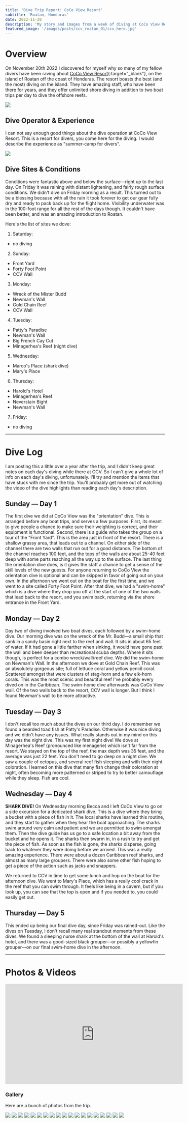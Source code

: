 ```yaml
---
title: 'Dive Trip Report: CoCo View Resort'
subtitle: 'Roatan, Honduras'
date: 2022-11-20
description: 'My story and images from a week of diving at CoCo View Resort.'
featured_image: '/images/posts/ccv_roatan_01/ccv_hero.jpg'
---
```


# Overview

On November 20th 2022 I discovered for myself why so many of my fellow divers have been raving about [CoCo View Resort](https://www.cocoviewresort.com){:target="_blank"}, on the island of Roatan off the coast of Honduras. The resort boasts the best (and the most) diving on the island. They have amazing staff, who have been there for years, and they offer unlimited shore diving in addition to two boat trips per day to dive the offshore reefs.

![](/images/posts/ccv_roatan_01/CCV_map.png)

## Dive Operator & Experience

I can not say enough good things about the dive operation at CoCo View Resort. This is a resort for divers, you come here for the diving. I would describe the experience as "summer-camp for divers".

![](/images/posts/ccv_roatan_01/ccvmap.jpg)

## Dive Sites & Conditions

Conditions were fantastic above and below the surface—right up to the last day. On Friday it was raining with distant lightening, and fairly rough surface conditions. We didn't dive on Friday morning as a result. This turned out to be a blessing because with all the rain it took forever to get our gear fully dry and ready to pack back up for the flight home. Visibility underwater was in the 100-foot range for all the rest of the days though. It couldn't have been better, and was an amazing introduction to Roatan.

Here's the list of sites we dove:

1. Saturday:
  * no diving
2. Sunday:
  * Front Yard
  * Forty Foot Point
  * CCV Wall
3. Monday:
  * Wreck of the Mister Budd
  * Newman's Wall
  * Gold Chain Reef
  * CCV Wall
4. Tuesday:
  * Patty's Paradise
  * Newman's Wall
  * Big French Cay Cut
  * Minagerhea's Reef (night dive)
5. Wednesday:
  * Marco's Place (shark dive)
  * Mary's Place
6. Thursday:
  * Harold's Hotel
  * Minagerhea's Reef
  * Neverstain Bight
  * Newman's Wall
7. Friday:
  * no diving

---

# Dive Log

I am posting this a little over a year after the trip, and I didn't keep great notes on each day's diving while there at CCV. So I can't give a whole lot of info on each day's diving, unfortunately. I'll try and mention the items that have stuck with me since the trip. You'll probably get more out of watching the video of the dive highlights than reading each day's description.

## Sunday — Day 1

The first dive we did at CoCo View was the "orientation" dive. This is arranged before any boat trips, and serves a few purposes. First, its meant to give people a chance to make sure their weighting is correct, and their equipment is functional. Second, there is a guide who takes the group on a tour of the "Front Yard". This is the area just in front of the resort. There is a shallow grassy area, that leads out to a channel. On either side of the channel there are two walls that run out for a good distance. The bottom of the channel reaches 100 feet, and the tops of the walls are about 25-40 feet deep with some parts reaching all the way up to the surface. The last thing the orientation dive does, is it gives the staff a chance to get a sense of the skill levels of the new guests. For anyone returning to CoCo View the orientation dive is optional and can be skipped in favor of going out on your own. In the afternoon we went out on the boat for the first time, and we went to a site called Forty Foot Point. After that dive, we had a "swim-home" which is a dive where they drop you off at the start of one of the two walls that lead back to the resort, and you swim back, returning via the shore entrance in the Front Yard.

## Monday — Day 2

Day two of diving involved two boat dives, each followed by a swim-home dive. Our morning dive was on the wreck of the Mr. Budd—a small ship that sank in a sandy basin right next to the reef and wall. It sits in about 65 feet of water. If it had gone a little farther when sinking, it would have gone past the wall and been deeper than recreational scuba depths. Where it sits though, is perfect for a combo wreck/wall/reef dive. We did the swim-home on Newman's Wall. In the afternoon we dove at Gold Chain Reef. This was an absolutely gorgeous site; full of lettuce coral and yellow pencil coral. Scattered amongst that were clusters of stag-horn and a few elk-horn corals. This was the most scenic and beautiful reef I've probably every dived on in the Caribbean. The swim-home dive afterwards was CoCo View wall. Of the two walls back to the resort, CCV wall is longer. But I think I found Newman's wall to be more attractive.

## Tuesday — Day 3

I don't recall too much about the dives on our third day. I do remember we found a bearded toad fish at Patty's Paradise. Otherwise it was nice diving and we didn't have any issues. What really stands out in my mind on this day was the night dive. This was my first night dive! We dove at Minagerhea's Reef (pronounced like menagerie) which isn't far from the resort. We stayed on the top of the reef, the max depth was 35 feet, and the average was just 22 feet. You don't need to go deep on a night dive. We saw a couple of octopus, and several reef fish sleeping and with their night coloration. I learned on this dive that many fish change their coloration at night, often becoming more patterned or striped to try to better camouflage while they sleep. Fish are cool.

## Wednesday — Day 4

**SHARK DIVE!** On Wednesday morning Becca and I left CoCo View to go on a side excursion for a dedicated shark dive. This is a dive where they bring a bucket with a piece of fish in it. The local sharks have learned this routine, and they start to gather when they hear the boat approaching. The sharks swim around very calm and patient and we are permitted to swim amongst them. Then the dive guide has us go to a safe location a bit away from the bucket and he opens it. The sharks then swarm in, in a rush to try and get the piece of fish. As soon as the fish is gone, the sharks disperse, going back to whatever they were doing before we arrived. This was a really amazing experience. There were about a dozen Caribbean reef sharks, and almost as many large groupers. There were also some other fish hoping to get a piece of the action such as jacks and snappers.

We returned to CCV in time to get some lunch and hop on the boat for the afternoon dive. We went to Mary's Place, which has a really cool crack in the reef that you can swim through. It feels like being in a cavern, but if you look up, you can see that the top is open and if you needed to, you could easily get out.

## Thursday — Day 5

This ended up being our final dive day, since Friday was rained-out. Like the dives on Tuesday, I don't recall many real standout moments from these dives. We found a sleeping nurse shark at the bottom of the wall at Harold's hotel, and there was a good-sized black grouper—or possibly a yellowfin grouper—on our final swim-home dive in the afternoon.

---

# Photos & Videos

<iframe width="560" height="315" src="https://www.youtube-nocookie.com/embed/2HWpZEaP4t4?si=Cs_JKi_KrGqAerE6" title="YouTube video player" frameborder="0" allow="accelerometer; autoplay; clipboard-write; encrypted-media; gyroscope; picture-in-picture; web-share" allowfullscreen></iframe>

### Gallery

Here are a bunch of photos from the trip.

<div class="gallery" data-columns="3">
    <img src="/images/posts/ccv_roatan_01/ccv01_gallery1.jpg">
    <img src="/images/posts/ccv_roatan_01/ccv01_gallery2.jpg">
    <img src="/images/posts/ccv_roatan_01/ccv01_gallery3.jpg">
    <img src="/images/posts/ccv_roatan_01/ccv01_gallery4.jpg">
    <img src="/images/posts/ccv_roatan_01/ccv01_gallery5.jpg">
    <img src="/images/posts/ccv_roatan_01/ccv01_gallery6.jpg">
    <img src="/images/posts/ccv_roatan_01/ccv01_gallery7.jpg">
    <img src="/images/posts/ccv_roatan_01/ccv01_gallery8.jpg">
    <img src="/images/posts/ccv_roatan_01/ccv01_gallery9.jpg">
    <img src="/images/posts/ccv_roatan_01/ccv01_gallery10.jpg">
    <img src="/images/posts/ccv_roatan_01/ccv01_gallery11.jpg">
    <img src="/images/posts/ccv_roatan_01/ccv01_gallery12.jpg">
    <img src="/images/posts/ccv_roatan_01/ccv01_gallery13.jpg">
    <img src="/images/posts/ccv_roatan_01/ccv01_gallery14.jpg">
    <img src="/images/posts/ccv_roatan_01/ccv01_gallery15.jpg">
    <img src="/images/posts/ccv_roatan_01/ccv01_gallery16.jpg">
    <img src="/images/posts/ccv_roatan_01/ccv01_gallery17.jpg">
    <img src="/images/posts/ccv_roatan_01/ccv01_gallery18.jpg">
    <img src="/images/posts/ccv_roatan_01/ccv01_gallery19.jpg">
</div>
